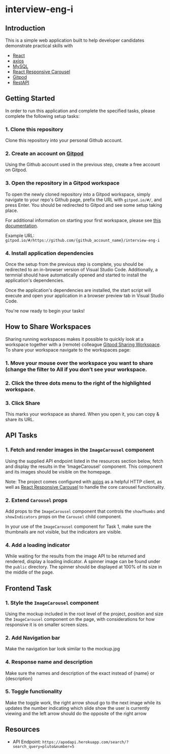 # interview-eng-i

## Introduction
This is a simple web application built to help developer candidates demonstrate practical skills with

* [React](https://reactjs.org/)
* [axios](https://www.npmjs.com/package/axios)
* [MySQL](https://www.mysql.com/)
* [React Responsive Carousel](https://www.npmjs.com/package/react-responsive-carousel)
* [Gitpod](https://www.gitpod.io/)
* [RestAPI](https://apodapi.herokuapp.com/search/?search_query=pluto&number=5)

## Getting Started
In order to run this application and complete the specified tasks, please complete the following setup tasks:

### 1. Clone this repository
Clone this repository into your personal Github account.

### 2. Create an account on [Gitpod](https://www.gitpod.io/)
Using the Github account used in the previous step, create a free account on Gitpod.

### 3. Open the repository in a Gitpod workspace
To open the newly cloned repository into a Gitpod workspace, simply navigate to your repo's Github page, prefix the URL with `gitpod.io/#/`, and press Enter. You should be redirected to Gitpod and see some setup taking place.

For additional information on starting your first workspace, please see [this documentation](https://www.gitpod.io/docs/getting-started#start-your-first-workspace).

Example URL: `gitpod.io/#/https://github.com/{github_account_name}/interview-eng-i`

### 4. Install application dependencies
Once the setup from the previous step is complete, you should be redirected to an in-browser version of Visual Studio Code. Additionally, a termnial should have automatically opened and started to install the application's dependencies.

Once the application's dependencies are installed, the start script will execute and open your application in a browser preview tab in Visual Studio Code.

You're now ready to begin your tasks!

## How to Share Workspaces
Sharing running workspaces makes it possible to quickly look at a workspace together with a (remote) colleague [Gitpod Sharing Workspace](https://www.gitpod.io/docs/sharing-and-collaboration#sharing-running-workspaces).
To share your workspace navigate to the workspaces page:

### 1. Move your mouse over the workspace you want to share (change the filter to All if you don’t see your workspace.

### 2. Click the three dots menu to the right of the highlighted workspace.

### 3. Click Share

This marks your workspace as shared. When you open it, you can copy & share its URL.

## API Tasks
### 1. Fetch and render images in the `ImageCarousel` component
Using the supplied API endpoint listed in the resources section below, fetch and display the results in the 'ImageCarousel' component. This component and its images should be visible on the homepage.

Note: The project comes configured with [axios](https://www.npmjs.com/package/axios) as a helpful HTTP client, as well as [React Responsive Carousel](https://www.npmjs.com/package/react-responsive-carousel) to handle the core carousel functionality.

### 2. Extend `Carousel` props
Add props to the `ImageCarousel` component that controls the `showThumbs` and `showIndicators` props on the `Carousel` child component.

In your use of the `ImageCarousel` component for Task 1, make sure the thumbnails are not visible, but the indicators are visible.

### 4. Add a loading indicator
While waiting for the results from the image API to be returned and rendered, display a loading indicator. A spinner image can be found under the `public` directory. The spinner should be displayed at 100% of its size in the middle of the page.

## Frontend Task
### 1. Style the `ImageCarousel` component
Using the mockup included in the root level of the project, position and size the `ImageCarousel` component on the page, with considerations for how responsive it is on smaller screen sizes.

### 2. Add Navigation bar
Make the navigation bar look similar to the mockup.jpg

### 4. Response name and description 
Make sure the names and description of the exact instead of {name} or {description}

### 5. Toggle functionality 
Make the toggle work, the right arrow shoud go to the next image while its updates the number indicating which slide show the user is currently viewing and the left arrow should do the opposite of the right arrow



## Resources
- API Endpoint: `https://apodapi.herokuapp.com/search/?search_query=pluto&number=5`
